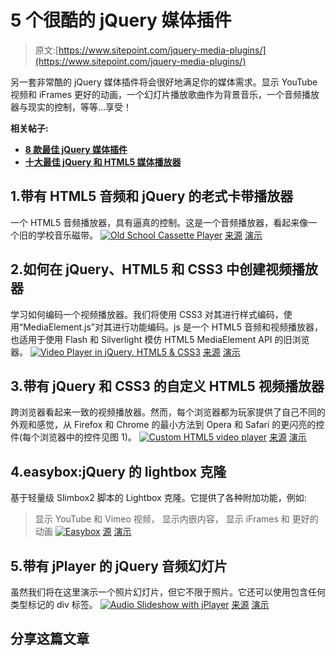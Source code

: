 # 5 个很酷的 jQuery 媒体插件

> 原文:[https://www.sitepoint.com/jquery-media-plugins/](https://www.sitepoint.com/jquery-media-plugins/)

另一套非常酷的 jQuery 媒体插件将会很好地满足你的媒体需求。显示 YouTube 视频和 iFrames 更好的动画，一个幻灯片播放歌曲作为背景音乐，一个音频播放器与现实的控制，等等…享受！

**相关帖子:**

*   [**8 款最佳 jQuery 媒体插件**](http://www.jquery4u.com/media/8-jquery-media-plugins/)
*   [**十大最佳 jQuery 和 HTML5 媒体播放器**](http://www.jquery4u.com/plugins/10-jquery-html5-players/)

## 1.带有 HTML5 音频和 jQuery 的老式卡带播放器

一个 HTML5 音频播放器，具有逼真的控制。这是一个音频播放器，看起来像一个旧的学校音乐磁带。
[![Old School Cassette Player](../Images/d2f29ba317d0ee118e98d3f1753e478b.png)](http://tympanus.net/codrops/2012/07/12/old-school-cassette-player-with-html5-audio/) 
[来源](http://tympanus.net/codrops/2012/07/12/old-school-cassette-player-with-html5-audio/) [演示](http://tympanus.net/Development/CassettePlayer/)

## 2.如何在 jQuery、HTML5 和 CSS3 中创建视频播放器

学习如何编码一个视频播放器。我们将使用 CSS3 对其进行样式编码，使用“MediaElement.js”对其进行功能编码。js 是一个 HTML5 音频和视频播放器，也适用于使用 Flash 和 Silverlight 模仿 HTML5 MediaElement API 的旧浏览器。
[![Video Player in jQuery, HTML5 & CSS3](../Images/e2856195bd559e1834db2838551ec291.png)](http://designmodo.com/video-player/) 
[来源](http://designmodo.com/video-player/) [演示](http://designmodo.com/demo/videoplayer/)

## 3.带有 jQuery 和 CSS3 的自定义 HTML5 视频播放器

跨浏览器看起来一致的视频播放器。然而，每个浏览器都为玩家提供了自己不同的外观和感觉，从 Firefox 和 Chrome 的最小方法到 Opera 和 Safari 的更闪亮的控件(每个浏览器中的控件见图 1)。
[![Custom HTML5 video player](../Images/dc494376de5233d79ba7ad954a4ed816.png)](http://dev.opera.com/articles/view/custom-html5-video-player-with-css3-and-jquery/) 
[来源](http://dev.opera.com/articles/view/custom-html5-video-player-with-css3-and-jquery/) [演示](http://devfiles.myopera.com/articles/2642/index.html)

## 4.easybox:jQuery 的 lightbox 克隆

基于轻量级 Slimbox2 脚本的 Lightbox 克隆。它提供了各种附加功能，例如:
>显示 YouTube 和 Vimeo 视频，
>显示内嵌内容，
>显示 iFrames 和
>更好的动画
[![Easybox](../Images/39b15d6a3dab7c6ccff92dee931e60ed.png)](https://code.google.com/p/easybox/) 
[源](https://code.google.com/p/easybox/) [演示](http://easybox.googlecode.com/git/index.html)

## 5.带有 jPlayer 的 jQuery 音频幻灯片

虽然我们将在这里演示一个照片幻灯片，但它不限于照片。它还可以使用包含任何类型标记的 div 标签。
[![Audio Slideshow with jPlayer](../Images/5afe7a2c855c3b5f9fe10c618d73dac5.png)](http://tympanus.net/codrops/2012/04/24/audio-slideshow-with-jplayer/) 
[来源](http://tympanus.net/codrops/2012/04/24/audio-slideshow-with-jplayer/) [演示](http://tympanus.net/Development/AudioSlideshow/)

## 分享这篇文章